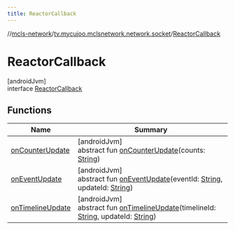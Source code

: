 ```yaml
---
title: ReactorCallback
---
```

//[mcls-network](../../../index.html)/[tv.mycujoo.mclsnetwork.network.socket](../index.html)/[ReactorCallback](index.html)



# ReactorCallback



[androidJvm]\
interface [ReactorCallback](index.html)



## Functions


| Name | Summary |
|---|---|
| [onCounterUpdate](on-counter-update.html) | [androidJvm]<br>abstract fun [onCounterUpdate](on-counter-update.html)(counts: [String](https://kotlinlang.org/api/latest/jvm/stdlib/kotlin/-string/index.html)) |
| [onEventUpdate](on-event-update.html) | [androidJvm]<br>abstract fun [onEventUpdate](on-event-update.html)(eventId: [String](https://kotlinlang.org/api/latest/jvm/stdlib/kotlin/-string/index.html), updateId: [String](https://kotlinlang.org/api/latest/jvm/stdlib/kotlin/-string/index.html)) |
| [onTimelineUpdate](on-timeline-update.html) | [androidJvm]<br>abstract fun [onTimelineUpdate](on-timeline-update.html)(timelineId: [String](https://kotlinlang.org/api/latest/jvm/stdlib/kotlin/-string/index.html), updateId: [String](https://kotlinlang.org/api/latest/jvm/stdlib/kotlin/-string/index.html)) |

